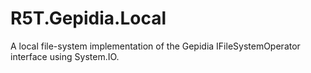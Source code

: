 # R5T.Gepidia.Local
A local file-system implementation of the Gepidia IFileSystemOperator interface using System.IO.
